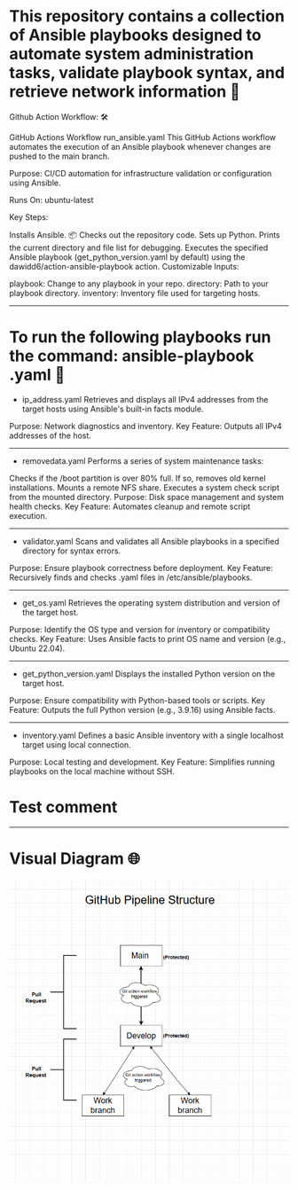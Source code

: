 # This repository contains a collection of Ansible playbooks designed to automate system administration tasks, validate playbook syntax, and retrieve network information  📄 


Github Action Workflow: 🛠️ 

GitHub Actions Workflow
run_ansible.yaml
This GitHub Actions workflow automates the execution of an Ansible playbook whenever changes are pushed to the main branch.

Purpose: CI/CD automation for infrastructure validation or configuration using Ansible.

Runs On: ubuntu-latest

Key Steps:

Installs Ansible. 📦
Checks out the repository code.
Sets up Python.
Prints the current directory and file list for debugging.
Executes the specified Ansible playbook (get_python_version.yaml by default) using the dawidd6/action-ansible-playbook action.
Customizable Inputs:

playbook: Change to any playbook in your repo.
directory: Path to your playbook directory.
inventory: Inventory file used for targeting hosts.

___________________________________

# To run the following playbooks run the command: ansible-playbook <playbook-name>.yaml  🚀 

- ip_address.yaml
Retrieves and displays all IPv4 addresses from the target hosts using Ansible's built-in facts module.

Purpose: Network diagnostics and inventory.
Key Feature: Outputs all IPv4 addresses of the host.

___________________________________

- removedata.yaml
Performs a series of system maintenance tasks:

Checks if the /boot partition is over 80% full.
If so, removes old kernel installations.
Mounts a remote NFS share.
Executes a system check script from the mounted directory.
Purpose: Disk space management and system health checks.
Key Feature: Automates cleanup and remote script execution.

___________________________________

- validator.yaml
Scans and validates all Ansible playbooks in a specified directory for syntax errors.

Purpose: Ensure playbook correctness before deployment.
Key Feature: Recursively finds and checks .yaml files in /etc/ansible/playbooks.

___________________________________

- get_os.yaml
Retrieves the operating system distribution and version of the target host.

Purpose: Identify the OS type and version for inventory or compatibility checks.
Key Feature: Uses Ansible facts to print OS name and version (e.g., Ubuntu 22.04).

___________________________________

- get_python_version.yaml
Displays the installed Python version on the target host.

Purpose: Ensure compatibility with Python-based tools or scripts.
Key Feature: Outputs the full Python version (e.g., 3.9.16) using Ansible facts.

___________________________________

- inventory.yaml
Defines a basic Ansible inventory with a single localhost target using local connection.

Purpose: Local testing and development.
Key Feature: Simplifies running playbooks on the local machine without SSH.
# Test comment
___________________________________

# Visual Diagram 🌐 

![Visual Diagram](Pipelinestructure.png)

